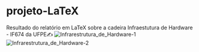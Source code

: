# projeto-LaTeX
Resultado do relatório em LaTeX sobre a cadeira Infraestutura de Hardware - IF674 da UFPE✍️
![Infrarestrutura_de_Hardware-1](https://user-images.githubusercontent.com/66084295/190834073-0c97b64d-a4d3-46e6-a68f-75b54563b28b.jpg)
![Infrarestrutura_de_Hardware-2](https://user-images.githubusercontent.com/66084295/190834076-f873a740-818a-4f2a-861c-ff1c4ea0a3a0.jpg)
